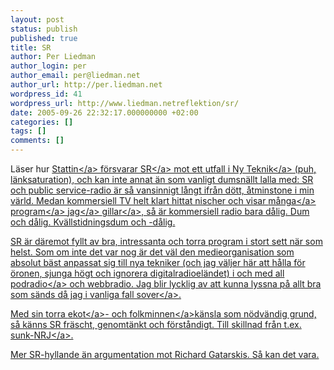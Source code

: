 ```yaml
---
layout: post
status: publish
published: true
title: SR
author: Per Liedman
author_login: per
author_email: per@liedman.net
author_url: http://per.liedman.net
wordpress_id: 41
wordpress_url: http://www.liedman.netreflektion/sr/
date: 2005-09-26 22:32:17.000000000 +02:00
categories: []
tags: []
comments: []
---
```

L&auml;ser hur <a href="http:&#47;&#47;www.mymarkup.net&#47;">Stattin<&#47;a> <a href="http:&#47;&#47;mymarkup.net&#47;blog&#47;archives&#47;007884.html">f&ouml;rsvarar SR<&#47;a> mot ett <a href="http:&#47;&#47;http:&#47;&#47;www.nyteknik.se&#47;art&#47;42132">utfall i Ny Teknik<&#47;a> (puh, l&auml;nksaturation), och kan inte annat &auml;n som vanligt dumsn&auml;llt lalla med: SR och public service-radio &auml;r s&aring; vansinnigt l&aring;ngt ifr&aring;n d&ouml;tt, &aring;tminstone i min v&auml;rld. Medan kommersiell TV helt klart hittat nischer och visar <a href="http:&#47;&#47;www.discovery.com&#47;">m&aring;nga<&#47;a> <a href="http:&#47;&#47;www.kanal5.se&#47;templates&#47;page.aspx?id=9615">program<&#47;a> <a href="http:&#47;&#47;tv4.se&#47;visa&#47;artikel&#47;366607.html">jag<&#47;a> <a href="http:&#47;&#47;www.tv3.se&#47;index.php?option=com_content&task=view&id=2884&timetableid=31508">gillar<&#47;a>, s&aring; &auml;r kommersiell radio bara d&aring;lig. Dum och d&aring;lig. Kv&auml;llstidningsdum och -d&aring;lig.

SR &auml;r d&auml;remot fyllt av bra, intressanta och torra program i stort sett n&auml;r som helst. Som om inte det var nog &auml;r det v&auml;l den medieorganisation som absolut b&auml;st anpassat sig till nya tekniker (och jag v&auml;ljer h&auml;r att h&aring;lla f&ouml;r &ouml;ronen, sjunga h&ouml;gt och ignorera digitalradioel&auml;ndet) i och med all <a href="http:&#47;&#47;sr.se&#47;cgi-bin&#47;mall&#47;index.asp?ProgramID=2332">podradio<&#47;a> och webbradio. Jag blir lycklig av att kunna lyssna p&aring; <a href="http:&#47;&#47;sr.se&#47;cgi-bin&#47;P1&#47;program&#47;artikel.asp?ProgramID=438&artikel=156225">allt bra som s&auml;nds d&aring; jag i vanliga fall sover<&#47;a>.

Med sin torra <a href="http:&#47;&#47;sr.se&#47;ekot">ekot<&#47;a>- och <a href="http:&#47;&#47;sr.se&#47;P1&#47;folkminnen&#47;">folkminnen<&#47;a>k&auml;nsla som n&ouml;dv&auml;ndig grund, s&aring; k&auml;nns SR fr&auml;scht, genomt&auml;nkt och f&ouml;rst&aring;ndigt. Till skillnad fr&aring;n t.ex. sunk-<a href="http:&#47;&#47;www.nrj.se">NRJ<&#47;a>.

Mer SR-hyllande &auml;n argumentation mot Richard Gatarskis. S&aring; kan det vara.
